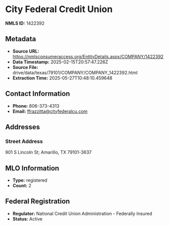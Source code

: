 # City Federal Credit Union

**NMLS ID:** 1422392

## Metadata
- **Source URL:** https://nmlsconsumeraccess.org/EntityDetails.aspx/COMPANY/1422392
- **Data Timestamp:** 2025-02-15T20:57:47.226Z
- **Source File:** drive/data/texas/79101/COMPANY/COMPANY_1422392.html
- **Extraction Time:** 2025-05-27T10:48:10.459648

## Contact Information
- **Phone:** 806-373-4313
- **Email:** ffrazzitta@cityfederalcu.com

## Addresses
### Street Address
901 S Lincoln St; Amarillo, TX 79101-3637

## MLO Information
- **Type:** registered
- **Count:** 2

## Federal Registration
- **Regulator:** National Credit Union Administration - Federally Insured
- **Status:** Active
